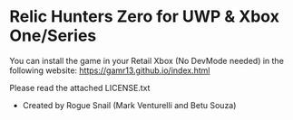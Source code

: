 Relic Hunters Zero for UWP & Xbox One/Series
============================================

You can install the game in your Retail Xbox (No DevMode needed) in the following website: https://gamr13.github.io/index.html

Please read the attached LICENSE.txt

- Created by Rogue Snail (Mark Venturelli and Betu Souza)
